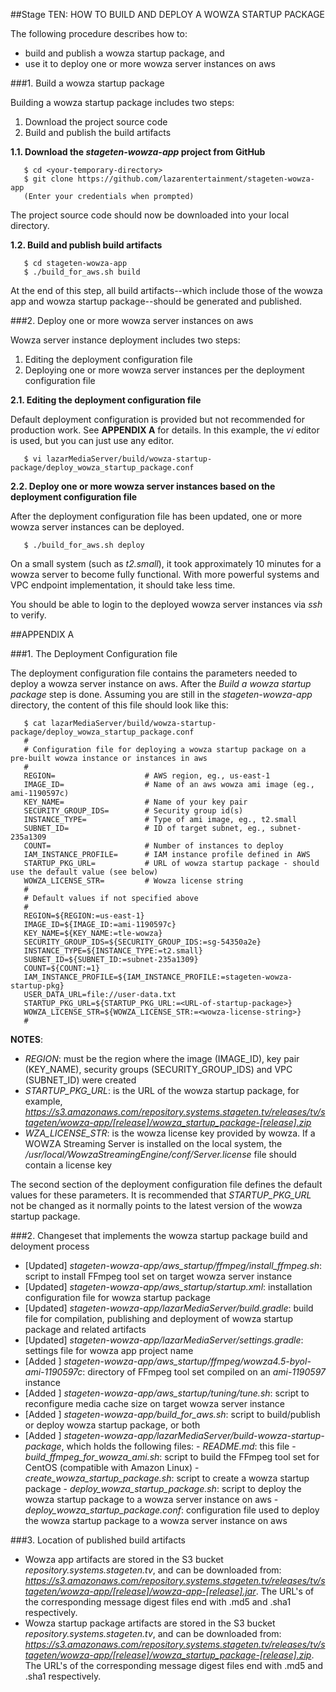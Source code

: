 ##Stage TEN: HOW TO BUILD AND DEPLOY A WOWZA STARTUP PACKAGE

The following procedure describes how to:
- build and publish a wowza startup package, and
- use it to deploy one or more wowza server instances on aws

###1. Build a wowza startup package

Building a wowza startup package includes two steps:

1. Download the project source code
2. Build and publish the build artifacts

**1.1. Download the *stageten-wowza-app* project from GitHub**
```
   $ cd <your-temporary-directory>
   $ git clone https://github.com/lazarentertainment/stageten-wowza-app
   (Enter your credentials when prompted)
```
The project source code should now be downloaded into your local directory.

**1.2. Build and publish build artifacts**
```
   $ cd stageten-wowza-app
   $ ./build_for_aws.sh build
```
   At the end of this step, all build artifacts--which include those of the wowza app and wowza startup package--should be generated and published.

###2. Deploy one or more wowza server instances on aws

Wowza server instance deployment includes two steps:

1. Editing the deployment configuration file
2. Deploying one or more wowza server instances per the deployment configuration file

**2.1. Editing the deployment configuration file**

   Default deployment configuration is provided but not recommended for production work. See **APPENDIX A** for details.
   In this example, the *vi* editor is used, but you can just use any editor.
```
   $ vi lazarMediaServer/build/wowza-startup-package/deploy_wowza_startup_package.conf
```
**2.2. Deploy one or more wowza server instances based on the deployment configuration file**

   After the deployment configuration file has been updated, one or more wowza server instances can be deployed.
```
   $ ./build_for_aws.sh deploy
```
   On a small system (such as *t2.small*), it took approximately 10 minutes for a wowza server to become fully functional. With more powerful systems and VPC endpoint implementation, it should take less time.

   You should be able to login to the deployed wowza server instances via *ssh* to verify.


##APPENDIX A

###1. The Deployment Configuration file

The deployment configuration file contains the parameters needed to deploy a wowza server instance on aws. After the *Build a wowza startup package* step is done. Assuming you are still in the *stageten-wowza-app* directory, the content of this file should look like this:
```
   $ cat lazarMediaServer/build/wowza-startup-package/deploy_wowza_startup_package.conf
   #
   # Configuration file for deploying a wowza startup package on a pre-built wowza instance or instances in aws
   #
   REGION=                    # AWS region, eg., us-east-1
   IMAGE_ID=                  # Name of an aws wowza ami image (eg., ami-1190597c)
   KEY_NAME=                  # Name of your key pair
   SECURITY_GROUP_IDS=        # Security group id(s)
   INSTANCE_TYPE=             # Type of ami image, eg., t2.small
   SUBNET_ID=                 # ID of target subnet, eg., subnet-235a1309
   COUNT=                     # Number of instances to deploy
   IAM_INSTANCE_PROFILE=      # IAM instance profile defined in AWS
   STARTUP_PKG_URL=           # URL of wowza startup package - should use the default value (see below)
   WOWZA_LICENSE_STR=         # Wowza license string
   #
   # Default values if not specified above
   #
   REGION=${REGION:=us-east-1}
   IMAGE_ID=${IMAGE_ID:=ami-1190597c}
   KEY_NAME=${KEY_NAME:=tle-wowza}
   SECURITY_GROUP_IDS=${SECURITY_GROUP_IDS:=sg-54350a2e}
   INSTANCE_TYPE=${INSTANCE_TYPE:=t2.small}
   SUBNET_ID=${SUBNET_ID:=subnet-235a1309}
   COUNT=${COUNT:=1}
   IAM_INSTANCE_PROFILE=${IAM_INSTANCE_PROFILE:=stageten-wowza-startup-pkg}
   USER_DATA_URL=file://user-data.txt
   STARTUP_PKG_URL=${STARTUP_PKG_URL:=<URL-of-startup-package>}
   WOWZA_LICENSE_STR=${WOWZA_LICENSE_STR:=<wowza-license-string>}
   #
```
**NOTES**:
- *REGION*: must be the region where the image (IMAGE_ID), key pair (KEY_NAME), security groups (SECURITY_GROUP_IDS) and VPC (SUBNET_ID) were created
- *STARTUP_PKG_URL*: is the URL of the wowza startup package, for example, *https://s3.amazonaws.com/repository.systems.stageten.tv/releases/tv/stageten/wowza-app/[release]/wowza_startup_package-[release].zip*
- *WZA_LICENSE_STR*: is the wowza license key provided by wowza. If a WOWZA Streaming Server is installed on the local system, the */usr/local/WowzaStreamingEngine/conf/Server.license* file should contain a license key

The second section of the deployment configuration file defines the default values for these parameters. It is recommended that *STARTUP_PKG_URL* not be changed as it normally points to the latest version of the wowza startup package.

###2. Changeset that implements the wowza startup package build and deloyment process

- [Updated] *stageten-wowza-app/aws_startup/ffmpeg/install_ffmpeg.sh*: script to install FFmpeg tool set on target wowza server instance
- [Updated] *stageten-wowza-app/aws_startup/startup.xml*: installation configuration file for wowza startup package
- [Updated] *stageten-wowza-app/lazarMediaServer/build.gradle*: build file for compilation, publishing and deployment of wowza startup package and related artifacts
- [Updated] *stageten-wowza-app/lazarMediaServer/settings.gradle*: settings file for wowza app project name
- [Added  ] *stageten-wowza-app/aws_startup/ffmpeg/wowza4.5-byol-ami-1190597c*: directory of FFmpeg tool set compiled on an *ami-1190597* instance
- [Added  ] *stageten-wowza-app/aws_startup/tuning/tune.sh*: script to reconfigure media cache size on target wowza server instance
- [Added  ] *stageten-wowza-app/build_for_aws.sh*: script to build/publish or deploy wowza startup package, or both
- [Added  ] *stageten-wowza-app/lazarMediaServer/build-wowza-startup-package*, which holds the following files:
              - *README.md*: this file
              - *build_ffmpeg_for_wowza_ami.sh*: script to build the FFmpeg tool set for CentOS (compatible with Amazon Linux)
              - *create_wowza_startup_package.sh*: script to create a wowza startup package
              - *deploy_wowza_startup_package.sh*: script to deploy the wowza startup package to a wowza server instance on aws
              - *deploy_wowza_startup_package.conf*: configuration file used to deploy the wowza startup package to a wowza server instance on aws

###3. Location of published build artifacts

- Wowza app artifacts are stored in the S3 bucket *repository.systems.stageten.tv*, and can be downloaded from: *https://s3.amazonaws.com/repository.systems.stageten.tv/releases/tv/stageten/wowza-app/[release]/wowza-app-[release].jar*. The URL's of the corresponding message digest files end with .md5 and .sha1 respectively.
- Wowza startup package artifacts are stored in the S3 bucket *repository.systems.stageten.tv*, and can be downloaded from: *https://s3.amazonaws.com/repository.systems.stageten.tv/releases/tv/stageten/wowza-app/[release]/wowza_startup_package-[release].zip*. The URL's of the corresponding message digest files end with .md5 and .sha1 respectively.
